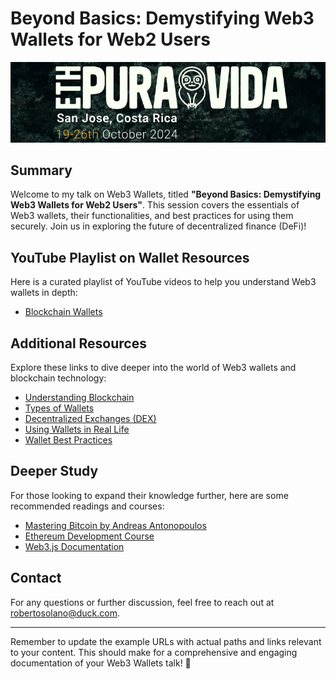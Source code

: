# Beyond Basics: Demystifying Web3 Wallets for Web2 Users

![Event Logo](./Logos/event-logo.png)

## Summary

Welcome to my talk on Web3 Wallets, titled **"Beyond Basics: Demystifying Web3 Wallets for Web2 Users"**. This session covers the essentials of Web3 wallets, their functionalities, and best practices for using them securely. Join us in exploring the future of decentralized finance (DeFi)!

## YouTube Playlist on Wallet Resources

Here is a curated playlist of YouTube videos to help you understand Web3 wallets in depth:
- [Blockchain Wallets](https://youtube.com/playlist?list=PLfqBbgB8zsBGJOSEolVSXh2ZcFEqHRt26&si=GWosfACx-YviDx3d)

## Additional Resources

Explore these links to dive deeper into the world of Web3 wallets and blockchain technology:
- [Understanding Blockchain](https://example.com/blockchain-intro)
- [Types of Wallets](https://example.com/types-of-wallets)
- [Decentralized Exchanges (DEX)](https://example.com/what-is-dex)
- [Using Wallets in Real Life](https://example.com/wallet-use-cases)
- [Wallet Best Practices](https://example.com/wallet-best-practices)

## Deeper Study

For those looking to expand their knowledge further, here are some recommended readings and courses:
- [Mastering Bitcoin by Andreas Antonopoulos](https://example.com/mastering-bitcoin)
- [Ethereum Development Course](https://example.com/ethereum-course)
- [Web3.js Documentation](https://web3js.readthedocs.io/)

## Contact

For any questions or further discussion, feel free to reach out at [robertosolano@duck.com](mailto:robertosolano@duck.com).

---

Remember to update the example URLs with actual paths and links relevant to your content. This should make for a comprehensive and engaging documentation of your Web3 Wallets talk! 🚀

